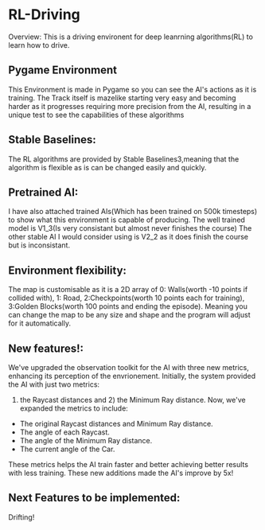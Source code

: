 # RL-Driving

Overview:
This is a driving environent for deep leanrning algorithms(RL) to learn how to drive. 


## Pygame Environment
This Environment is made in Pygame so you can see the AI's actions as it is training.
The Track itself is mazelike starting very easy and becoming harder as it progresses requiring more precision from the AI, resulting in a unique test to see the capabilities of these algorithms

## Stable Baselines:
The RL algorithms are provided by Stable Baselines3,meaning that the algorithm is flexible as is can be changed easily and quickly.

## Pretrained AI:
I have also attached trained AIs(Which has been trained on 500k timesteps) to show what this environment is capable of producing.
The well trained model is V1_3(Is very consistant but almost never finishes the course)
The other stable AI I would consider using is V2_2 as it does finish the course but is inconsistant.

## Environment flexibility:
The map is customisable as it is a 2D array of 0: Walls(worth -10 points if collided with), 1: Road, 2:Checkpoints(worth 10 points each for training), 3:Golden Blocks(worth 100 points and ending the episode).
Meaning you can change the map to be any size and shape and the program will adjust for it automatically.

## New features!:
We've upgraded the observation toolkit for the AI with three new metrics, enhancing its perception of the envrionement. Initially, the system provided the AI with just two metrics:
1) the Raycast distances and 2) the Minimum Ray distance. Now, we've expanded the metrics to include:
- The original Raycast distances and Minimum Ray distance.
- The angle of each Raycast.
- The angle of the Minimum Ray distance.
- The current angle of the Car.
   
These metrics helps the AI train faster and better achieving better results with less training.
These new additions made the AI's improve by 5x!

## Next Features to be implemented:
Drifting!
 
 
